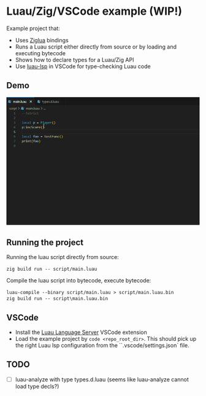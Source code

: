 # Luau/Zig/VSCode example (WIP!)

Example project that:

- Uses [Ziglua](https://github.com/natecraddock/ziglua) bindings
- Runs a Luau script either directly from source or by loading and executing bytecode
- Shows how to declare types for a Luau/Zig API
- Use [luau-lsp](https://github.com/JohnnyMorganz/luau-lsp) in VSCode for type-checking Luau code

## Demo

![VSCode screencap](./img/luau-vscode.gif)

## Running the project

Running the luau script directly from source:

```
zig build run -- script/main.luau
```

Compile the luau script into bytecode, execute bytecode:

```
luau-compile --binary script/main.luau > script/main.luau.bin
zig build run -- script\main.luau.bin
```

## VSCode

- Install the [Luau Language Server](https://marketplace.visualstudio.com/items?itemName=JohnnyMorganz.luau-lsp) VSCode extension
- Load the example project by `code <repo_root_dir>`.  This should pick up the right Luau lsp configuration from the ``.vscode/settings.json` file.

## TODO

- [ ] luau-analyze with type types.d.luau (seems like luau-analyze cannot load type decls?)

